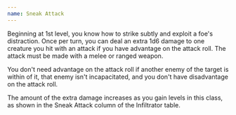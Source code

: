 ```yaml
---
name: Sneak Attack
---
```

Beginning at 1st level, you know how to strike subtly and exploit a foe's distraction. Once per turn, you can
deal an extra 1d6 damage to one creature you hit with an attack if you have advantage on the attack roll. The attack must
be made with a melee or ranged weapon.

You don't need advantage on the attack roll if another enemy of the target is within <me-distance length="5" /> of it, that enemy isn't incapacitated,
and you don't have disadvantage on the attack roll.

The amount of the extra damage increases as you gain levels in this class, as shown in the Sneak Attack column of the
Infiltrator table.
